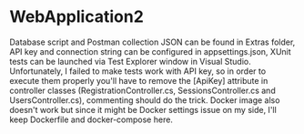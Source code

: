# WebApplication2
Database script and Postman collection JSON can be found in Extras folder, API key and connection string can be configured in appsettings.json, XUnit tests can be launched via Test Explorer window in Visual Studio. Unfortunately, I failed to make tests work with API key, so in order to execute them properly you'll have to remove the [ApiKey] attribute in controller classes (RegistrationController.cs, SessionsController.cs and UsersController.cs), commenting should do the trick. Docker image also doesn't work but since it might be Docker settings issue on my side, I'll keep Dockerfile and docker-compose here. 
